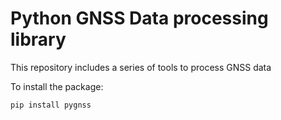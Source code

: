 # Python GNSS Data processing library

This repository includes a series of tools to process GNSS data

To install the package:

```bash
pip install pygnss
```
